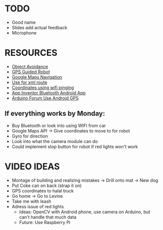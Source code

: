 # TODO
- Good name
- Slides add actual feedback
- Microphone

# RESOURCES
- [Object Avoidance](https://www.youtube.com/watch?v=KO1CaPIjt8M)
- [GPS Guided Robot](https://www.instructables.com/How-to-Build-a-GPS-Guided-Robot/)
- [Google Maps Navigation](https://forum.arduino.cc/t/convert-google-navigation-signal-into-a-arduino-control-signal/389816)
- [Use for xml route](https://kurviger.de/)
- [Coordinates using wifi pinging](https://www.arduino.cc/reference/en/libraries/wifilocation/)
- [App Inventor Bluetooth Android App](https://coldstreams.com/appinventor/2015/01/23/part-1-basic-bluetooth-communications-using-app-inventor/)
- [Arduino Forum Use Android GPS](https://forum.arduino.cc/t/connect-phone-to-arduino-and-have-the-phone-send-its-gps-location-to-the-arduino/428898/4)

## If everything works by Monday:
- Buy Bluetooth or look into using WIFI from car 
- Google Maps API -> Give coordinates to move to for robot
- Gyro for direction
- Look into what the camera module can do
- Could implement stop button for robot if red lights won't work

# VIDEO IDEAS
- Montage of building and realizing mistakes -> Drill onto mat -> New dog
- Put Coke can on back (strap it on)
- GPS coordinates to halal truck
- Go home -> Go to Levine
- Take me with leash
- Adress issue of red lights
    - Ideas: OpenCV with Android phone, use camera on Arduino, but can't handle that much data
    - Future: Use Raspberry Pi
